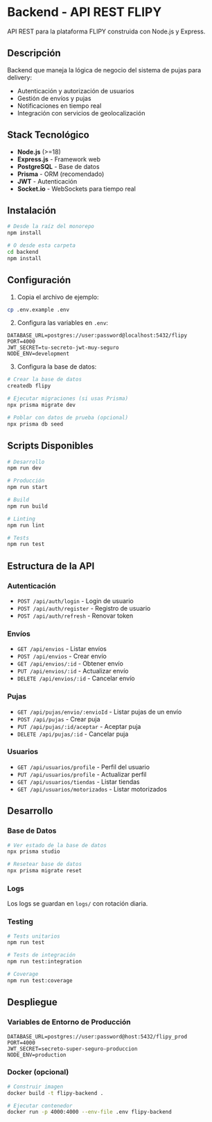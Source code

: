 # Backend - API REST FLIPY

API REST para la plataforma FLIPY construida con Node.js y Express.

## Descripción
Backend que maneja la lógica de negocio del sistema de pujas para delivery:
- Autenticación y autorización de usuarios
- Gestión de envíos y pujas
- Notificaciones en tiempo real
- Integración con servicios de geolocalización

## Stack Tecnológico
- **Node.js** (>=18)
- **Express.js** - Framework web
- **PostgreSQL** - Base de datos
- **Prisma** - ORM (recomendado)
- **JWT** - Autenticación
- **Socket.io** - WebSockets para tiempo real

## Instalación

```bash
# Desde la raíz del monorepo
npm install

# O desde esta carpeta
cd backend
npm install
```

## Configuración

1. Copia el archivo de ejemplo:
```bash
cp .env.example .env
```

2. Configura las variables en `.env`:
```env
DATABASE_URL=postgres://user:password@localhost:5432/flipy
PORT=4000
JWT_SECRET=tu-secreto-jwt-muy-seguro
NODE_ENV=development
```

3. Configura la base de datos:
```bash
# Crear la base de datos
createdb flipy

# Ejecutar migraciones (si usas Prisma)
npx prisma migrate dev

# Poblar con datos de prueba (opcional)
npx prisma db seed
```

## Scripts Disponibles

```bash
# Desarrollo
npm run dev

# Producción
npm run start

# Build
npm run build

# Linting
npm run lint

# Tests
npm run test
```

## Estructura de la API

### Autenticación
- `POST /api/auth/login` - Login de usuario
- `POST /api/auth/register` - Registro de usuario
- `POST /api/auth/refresh` - Renovar token

### Envíos
- `GET /api/envios` - Listar envíos
- `POST /api/envios` - Crear envío
- `GET /api/envios/:id` - Obtener envío
- `PUT /api/envios/:id` - Actualizar envío
- `DELETE /api/envios/:id` - Cancelar envío

### Pujas
- `GET /api/pujas/envio/:envioId` - Listar pujas de un envío
- `POST /api/pujas` - Crear puja
- `PUT /api/pujas/:id/aceptar` - Aceptar puja
- `DELETE /api/pujas/:id` - Cancelar puja

### Usuarios
- `GET /api/usuarios/profile` - Perfil del usuario
- `PUT /api/usuarios/profile` - Actualizar perfil
- `GET /api/usuarios/tiendas` - Listar tiendas
- `GET /api/usuarios/motorizados` - Listar motorizados

## Desarrollo

### Base de Datos
```bash
# Ver estado de la base de datos
npx prisma studio

# Resetear base de datos
npx prisma migrate reset
```

### Logs
Los logs se guardan en `logs/` con rotación diaria.

### Testing
```bash
# Tests unitarios
npm run test

# Tests de integración
npm run test:integration

# Coverage
npm run test:coverage
```

## Despliegue

### Variables de Entorno de Producción
```env
DATABASE_URL=postgres://user:password@host:5432/flipy_prod
PORT=4000
JWT_SECRET=secreto-super-seguro-produccion
NODE_ENV=production
```

### Docker (opcional)
```bash
# Construir imagen
docker build -t flipy-backend .

# Ejecutar contenedor
docker run -p 4000:4000 --env-file .env flipy-backend
```
